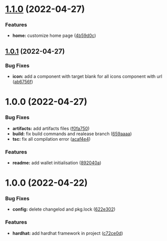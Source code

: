 # [1.1.0](https://github.com/YM-Voting-System/react-interface/compare/v1.0.1...v1.1.0) (2022-04-27)


### Features

* **home:** customize home page ([4b59d0c](https://github.com/YM-Voting-System/react-interface/commit/4b59d0c13d71429fac57a23d29adf3a347b5bb3f))

## [1.0.1](https://github.com/YM-Voting-System/react-interface/compare/v1.0.0...v1.0.1) (2022-04-27)


### Bug Fixes

* **icon:** add a component with target blank for all icons component with url ([ab6756f](https://github.com/YM-Voting-System/react-interface/commit/ab6756f0635753527136c3dd788448b21d525a8c))

# 1.0.0 (2022-04-27)


### Bug Fixes

* **artifacts:** add artifacts files ([f0fa750](https://github.com/YM-Voting-System/react-interface/commit/f0fa750e8d6e97a6dce99302b74231cb6bc36ec8))
* **build:** fix build commands and realease branch ([659aaaa](https://github.com/YM-Voting-System/react-interface/commit/659aaaa4df7c165905d9defe87e962c863166a2f))
* **tsc:** fix all compilation error ([acaf4e4](https://github.com/YM-Voting-System/react-interface/commit/acaf4e41e384221ea9dacdfe31b624f4786419eb))


### Features

* **readme:** add wallet initialisation ([892040a](https://github.com/YM-Voting-System/react-interface/commit/892040a011f820275a8188fefc353981b49f966e))

# 1.0.0 (2022-04-22)


### Bug Fixes

* **config:** delete changelod and pkg.lock ([622e302](https://github.com/younesmjl/react-dapps-boilerplate/commit/622e302c91ff41741e0076143b230633149d3079))


### Features

* **hardhat:** add hardhat framework in project ([c72ce0d](https://github.com/younesmjl/react-dapps-boilerplate/commit/c72ce0dbd2da32e2158646b52a41013e2f095963))
